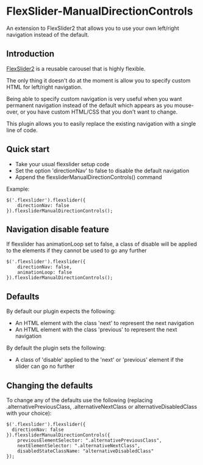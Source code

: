 FlexSlider-ManualDirectionControls
==================================

An extension to FlexSlider2 that allows you to use your own left/right navigation instead of the default.

## Introduction

[FlexSlider2](http://flexslider.woothemes.com/) is a reusable carousel that is highly flexible. 

The only thing it doesn't do at the moment is allow  you to specify custom HTML for left/right navigation. 

Being able to specify custom navigation is very useful when you want permanent navigation instead of the default which appears as you mouse-over, or you have custom HTML/CSS that you don't want to change.

This plugin allows you to easily replace the existing navigation with a single line of code.

## Quick start

* Take your usual flexslider setup code
* Set the option 'directionNav' to false to disable the default navigation
* Append the flexsliderManualDirectionControls() command

Example:

    $('.flexslider').flexslider({
        directionNav: false
    }).flexsliderManualDirectionControls();

## Navigation disable feature

If flexslider has animationLoop set to false, a class of disable will be applied to the elements if they cannot be used to go any further

    $('.flexslider').flexslider({
        directionNav: false,
        animationLoop: false
    }).flexsliderManualDirectionControls();
    
    
## Defaults

By default our plugin expects the following:

* An HTML element with the class 'next' to represent the next navigation
* An HTML element with the class 'previous' to represent the next navigation

By default the plugin sets the following:

* A class of 'disable' applied to the 'next' or 'previous' element if the slider can go no further

## Changing the defaults

To change any of the defaults use the following (replacing .alternativePreviousClass, .alternativeNextClass or alternativeDisabledClass with your choice):

    $('.flexslider').flexslider({
      directionNav: false
    }).flexsliderManualDirectionControls({
        previousElementSelector: ".alternativePreviousClass",
        nextElementSelector: ".alternativeNextClass",
        disabledStateClassName: "alternativeDisabledClass"
    });



